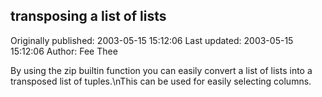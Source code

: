 ## transposing a list of lists

Originally published: 2003-05-15 15:12:06
Last updated: 2003-05-15 15:12:06
Author: Fee Thee

By using the zip builtin function you can easily convert a list of lists into a transposed list of tuples.\nThis can be used for easily selecting columns.